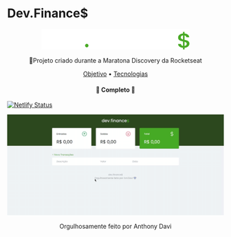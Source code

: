 # Dev.Finance$

<p align="center">
  <a href="">
    <img src="/assets/logo.svg">
  </a>
</p>



<p align="center">🚀Projeto criado durante a Maratona Discovery da Rocketseat</p>

<p align="center">
 <a href="#objetivo">Objetivo</a> •
 <a href="#tecnologias">Tecnologias</a>
</p>

<h4 align="center"> 
	🚧  Completo  🚧
</h4>

[![Netlify Status](https://api.netlify.com/api/v1/badges/2f786fa9-6917-49e1-a73b-4c28a8645ee8/deploy-status)](https://app.netlify.com/sites/devfinance/deploys)

<p align="center">
  <a href="">
    <img src="/assets/gravação_de_tela.gif">
  </a>
</p>

<p align="center">
Orgulhosamente feito por Anthony Davi
</p>
